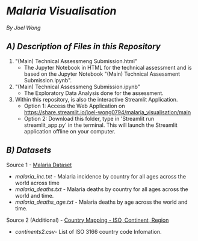 # *Malaria Visualisation*
_By Joel Wong_

## *A) Description of Files in this Repository*
1. "(Main) Technical Assessmeng Submission.html" 
    - The Jupyter Notebook in HTML for the technical assessment and is based on the Jupyter Notebook "(Main) Technical Assessment Submission.ipynb".
3.  "(Main) Technical Assessmeng Submission.ipynb" 
    - The Exploratory Data Analysis done for the assessment.
5.  Within this repository, is also the interactive Streamlit Application.
    - Option 1: Access the Web Application on https://share.streamlit.io/joel-wong0794/malaria_visualisation/main
    - Option 2: Download this folder, type in 'Streamlit run streamlit_app.py' in the terminal. This will launch the Streamlit application offline on your computer.


## *B) Datasets*

Source 1 - <a href="https://github.com/rfordatascience/tidytuesday/tree/master/data/2018/2018-11-13">Malaria Dataset</a>
- *malaria_inc.txt* - Malaria incidence by country for all ages across the world across time
- *malaria_deaths.txt* - Malaria deaths by country for all ages across the world and time.
- *malaria_deaths_age.txt* - Malaria deaths by age across the world and time.

Source 2 (Additional) - <a href="https://www.kaggle.com/datasets/andradaolteanu/country-mapping-iso-continent-region?resource=download">Country Mapping - ISO, Continent, Region</a>
- *continents2.csv*- List of ISO 3166 country code Infomation.
